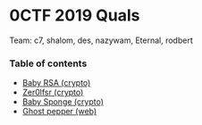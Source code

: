 # 0CTF 2019 Quals

Team: c7, shalom, des, nazywam, Eternal, rodbert

### Table of contents

* [Baby RSA (crypto)](crypto_babyrsa)
* [Zer0lfsr (crypto)](crypto_lfsr)
* [Baby Sponge (crypto)](crypto_keccak)
* [Ghost pepper (web)](web_osgi)
